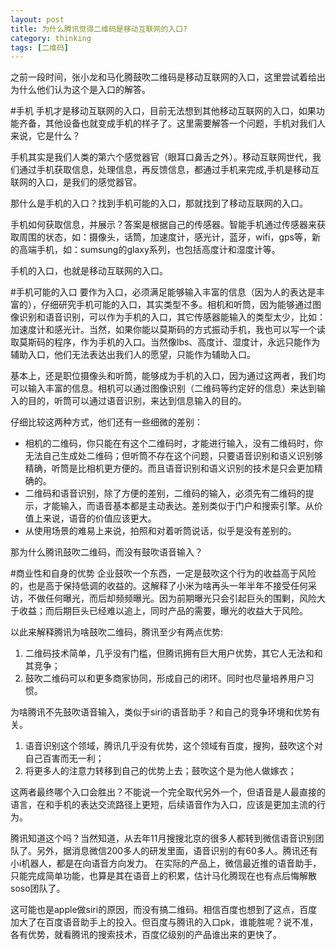 ```yaml
---
layout: post
title: 为什么腾讯觉得二维码是移动互联网的入口?
category: thinking
tags: [二维码]
---
```


之前一段时间，张小龙和马化腾鼓吹二维码是移动互联网的入口，这里尝试着给出为什么他们认为这个是入口的解答。

#手机
手机才是移动互联网的入口，目前无法想到其他移动互联网的入口，如果功能齐备，其他设备也就变成手机的样子了。这里需要解答一个问题，手机对我们人来说，它是什么？

手机其实是我们人类的第六个感觉器官（眼耳口鼻舌之外）。移动互联网世代，我们通过手机获取信息，处理信息，再反馈信息，都通过手机来完成,手机是移动互联网的入口，是我们的感觉器官。

那什么是手机的入口？找到手机可能的入口，那就找到了移动互联网的入口。

手机如何获取信息，并展示？答案是根据自己的传感器。智能手机通过传感器来获取周围的状态，如：摄像头，话筒，加速度计，感光计，蓝牙，wifi，gps等，新的高端手机，如：sumsung的glaxy系列，也包括高度计和湿度计等。

手机的入口，也就是移动互联网的入口。

#手机可能的入口
要作为入口，必须满足能够输入丰富的信息（因为人的表达是丰富的），仔细研究手机可能的入口，其实类型不多。相机和听筒，因为能够通过图像识别和语音识别，可以作为手机的入口，其它传感器能输入的类型太少，比如：加速度计和感光计。当然，如果你能以莫斯码的方式振动手机，我也可以写一个读取莫斯码的程序，作为手机的入口。当然像lbs、高度计、湿度计，永远只能作为辅助入口，他们无法表达出我们人的愿望，只能作为辅助入口。

基本上，还是职位摄像头和听筒，能够成为手机的入口，因为通过这两者，我们均可以输入丰富的信息。相机可以通过图像识别（二维码等约定好的信息）来达到输入的目的，听筒可以通过语音识别，来达到信息输入的目的。

仔细比较这两种方式，他们还有一些细微的差别：

* 相机的二维码，你只能在有这个二维码时，才能进行输入，没有二维码时，你无法自己生成处二维码；但听筒不存在这个问题，只要语音识别和语义识别够精确，听筒是比相机更方便的。而且语音识别和语义识别的技术是只会更加精确的。
* 二维码和语音识别，除了方便的差别，二维码的输入，必须先有二维码的提示，才能输入，而语音基本都是主动表达。差别类似于门户和搜索引擎。从价值上来说，语音的价值应该更大。
* 从使用场景的难易上来说，拍照和对着听筒说话，似乎是没有差别的。

那为什么腾讯鼓吹二维码，而没有鼓吹语音输入？

#商业性和自身的优势
企业鼓吹一个东西，一定是鼓吹这个行为的收益高于风险的，也是高于保持低调的收益的。这解释了小米为啥再头一年半年不接受任何采访，不做任何曝光，而后却频频曝光。因为前期曝光只会引起巨头的围剿，风险大于收益；而后期巨头已经难以追上，同时产品的需要，曝光的收益大于风险。

以此来解释腾讯为啥鼓吹二维码，腾讯至少有两点优势:

1. 二维码技术简单，几乎没有门槛，但腾讯拥有巨大用户优势，其它人无法和和其竞争；
2. 鼓吹二维码可以和更多商家协同，形成自己的闭环。同时也尽量培养用户习惯。

为啥腾讯不先鼓吹语音输入，类似于siri的语音助手？和自己的竞争环境和优势有关。

1. 语音识别这个领域，腾讯几乎没有优势，这个领域有百度，搜狗，鼓吹这个对自己百害而无一利；
2. 将更多人的注意力转移到自己的优势上去；鼓吹这个是为他人做嫁衣；

这两者最终哪个入口会胜出？不能说一个完全取代另外一个，但语音是人最直接的语言，在和手机的表达交流路径上更短，后续语音作为入口，应该是更加主流的行为。

腾讯知道这个吗？当然知道，从去年11月搜搜北京的很多人都转到微信语音识别团队了。另外，据消息微信200多人的研发里面，语音识别的有60多人。腾讯还有小i机器人，都是在向语音方向发力。
在实际的产品上，微信最近推的语音助手，只能完成简单功能，也算是其在语音上的积累，估计马化腾现在也有点后悔解散soso团队了。

这可能也是apple做siri的原因，而没有搞二维码。相信百度也想到了这点，百度加大了在百度语音助手上的投入。但百度与腾讯的入口pk，谁能胜呢？说不准，各有优势，就看腾讯的搜索技术，百度亿级别的产品谁出来的更快了。
